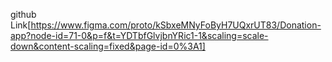 github Link[https://www.figma.com/proto/kSbxeMNyFoByH7UQxrUT83/Donation-app?node-id=71-0&p=f&t=YDTbfGlvjbnYRic1-1&scaling=scale-down&content-scaling=fixed&page-id=0%3A1]
